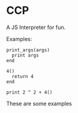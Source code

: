 # CCP
A JS Interpreter for fun.

Examples:
```
print_args(args)
  print args
end
```

```
4()
  return 4
end

print 2 ^ 2 + 4()
```

These are some examples
